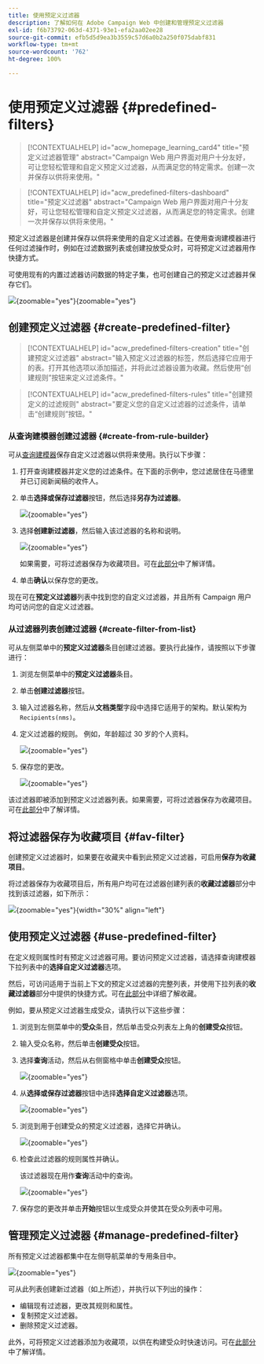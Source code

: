 ```yaml
---
title: 使用预定义过滤器
description: 了解如何在 Adobe Campaign Web 中创建和管理预定义过滤器
exl-id: f6b73792-063d-4371-93e1-efa2aa02ee28
source-git-commit: efb5d5d9ea3b3559c57d6a0b2a250f075dabf831
workflow-type: tm+mt
source-wordcount: '762'
ht-degree: 100%

---
```


# 使用预定义过滤器 {#predefined-filters}

>[!CONTEXTUALHELP]
>id="acw_homepage_learning_card4"
>title="预定义过滤器管理"
>abstract="Campaign Web 用户界面对用户十分友好，可让您轻松管理和自定义预定义过滤器，从而满足您的特定需求。创建一次并保存以供将来使用。"


>[!CONTEXTUALHELP]
>id="acw_predefined-filters-dashboard"
>title="预定义过滤器"
>abstract="Campaign Web 用户界面对用户十分友好，可让您轻松管理和自定义预定义过滤器，从而满足您的特定需求。创建一次并保存以供将来使用。"

预定义过滤器是创建并保存以供将来使用的自定义过滤器。在使用查询建模器进行任何过滤操作时，例如在过滤数据列表或创建投放受众时，可将预定义过滤器用作快捷方式。

可使用现有的内置过滤器访问数据的特定子集，也可创建自己的预定义过滤器并保存它们。

![](assets/predefined-filters-menu.png){zoomable="yes"}{zoomable="yes"}

## 创建预定义过滤器 {#create-predefined-filter}

>[!CONTEXTUALHELP]
>id="acw_predefined-filters-creation"
>title="创建预定义过滤器"
>abstract="输入预定义过滤器的标签，然后选择它应用于的表。打开其他选项以添加描述，并将此过滤器设置为收藏。然后使用“创建规则”按钮来定义过滤条件。"

>[!CONTEXTUALHELP]
>id="acw_predefined-filters-rules"
>title="创建预定义的过滤规则"
>abstract="要定义您的自定义过滤器的过滤条件，请单击“创建规则”按钮。"

### 从查询建模器创建过滤器 {#create-from-rule-builder}

可从[查询建模器](../query/query-modeler-overview.md)保存自定义过滤器以供将来使用。执行以下步骤：

1. 打开查询建模器并定义您的过滤条件。在下面的示例中，您过滤居住在马德里并已订阅新闻稿的收件人。
1. 单击&#x200B;**选择或保存过滤器**&#x200B;按钮，然后选择&#x200B;**另存为过滤器**。

   ![](assets/predefined-filters-save.png){zoomable="yes"}

1. 选择&#x200B;**创建新过滤器**，然后输入该过滤器的名称和说明。

   ![](assets/predefined-filters-save-filter.png){zoomable="yes"}

   如果需要，可将过滤器保存为收藏项目。可在[此部分](#fav-filter)中了解详情。

1. 单击&#x200B;**确认**&#x200B;以保存您的更改。

现在可在&#x200B;**预定义过滤器**&#x200B;列表中找到您的自定义过滤器，并且所有 Campaign 用户均可访问您的自定义过滤器。


### 从过滤器列表创建过滤器 {#create-filter-from-list}

可从左侧菜单中的&#x200B;**预定义过滤器**&#x200B;条目创建过滤器。要执行此操作，请按照以下步骤进行：

1. 浏览左侧菜单中的&#x200B;**预定义过滤器**&#x200B;条目。
1. 单击&#x200B;**创建过滤器**&#x200B;按钮。
1. 输入过滤器名称，然后从&#x200B;**文档类型**&#x200B;字段中选择它适用于的架构。默认架构为 `Recipients(nms)`。


1. 定义过滤器的规则。 例如，年龄超过 30 岁的个人资料。

   ![](assets/filter-30+.png){zoomable="yes"}


1. 保存您的更改。

   ![](assets/new-filter.png){zoomable="yes"}


该过滤器即被添加到预定义过滤器列表。如果需要，可将过滤器保存为收藏项目。可在[此部分](#fav-filter)中了解详情。


## 将过滤器保存为收藏项目 {#fav-filter}

创建预定义过滤器时，如果要在收藏夹中看到此预定义过滤器，可启用&#x200B;**保存为收藏项目**。


将过滤器保存为收藏项目后，所有用户均可在过滤器创建列表的&#x200B;**收藏过滤器**&#x200B;部分中找到该过滤器，如下所示：

![](assets/predefined-filters-favorite.png){zoomable="yes"}{width="30%" align="left"}

## 使用预定义过滤器 {#use-predefined-filter}

在定义规则属性时有预定义过滤器可用。要访问预定义过滤器，请选择查询建模器下拉列表中的&#x200B;**选择自定义过滤器**&#x200B;选项。

然后，可访问适用于当前上下文的预定义过滤器的完整列表，并使用下拉列表的&#x200B;**收藏过滤器**&#x200B;部分中提供的快捷方式。可在[此部分](#fav-filter)中详细了解收藏。

例如，要从预定义过滤器生成受众，请执行以下这些步骤：

1. 浏览到左侧菜单中的&#x200B;**受众**&#x200B;条目，然后单击受众列表左上角的&#x200B;**创建受众**&#x200B;按钮。
1. 输入受众名称，然后单击&#x200B;**创建受众**&#x200B;按钮。
1. 选择&#x200B;**查询**&#x200B;活动，然后从右侧窗格中单击&#x200B;**创建受众**&#x200B;按钮。

   ![](assets/build-audience-from-filter.png){zoomable="yes"}

1. 从&#x200B;**选择或保存过滤器**&#x200B;按钮中选择&#x200B;**选择自定义过滤器**&#x200B;选项。

   ![](assets/build-audience-select-custom-filter.png){zoomable="yes"}

1. 浏览到用于创建受众的预定义过滤器，选择它并确认。

   ![](assets/build-audience-filter-list.png){zoomable="yes"}

1. 检查此过滤器的规则属性并确认。

   该过滤器现在用作&#x200B;**查询**&#x200B;活动中的查询。

   ![](assets/build-audience-confirm.png){zoomable="yes"}

1. 保存您的更改并单击&#x200B;**开始**&#x200B;按钮以生成受众并使其在受众列表中可用。

## 管理预定义过滤器 {#manage-predefined-filter}

所有预定义过滤器都集中在左侧导航菜单的专用条目中。

![](assets/list-of-filters.png){zoomable="yes"}

可从此列表创建新过滤器（如上所述），并执行以下列出的操作：

* 编辑现有过滤器，更改其规则和属性。
* 复制预定义过滤器。
* 删除预定义过滤器。

此外，可将预定义过滤器添加为收藏项，以供在构建受众时快速访问。可在[此部分](#fav-filter)中了解详情。

<!--
## Built-in predefined filters {#ootb-predefined-filter}

Campaign comes with a set of predefined filters, built from the client console. These filters can be used to define your audiences, and rules. They must not be modified.
-->
